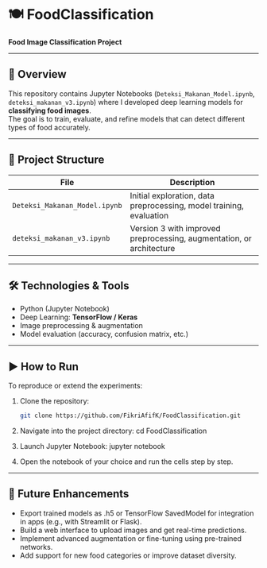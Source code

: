 # 🍽️ FoodClassification  
**Food Image Classification Project**

---

## 📌 Overview
This repository contains Jupyter Notebooks (`Deteksi_Makanan_Model.ipynb`, `deteksi_makanan_v3.ipynb`) where I developed deep learning models for **classifying food images**.  
The goal is to train, evaluate, and refine models that can detect different types of food accurately.

---

## 📂 Project Structure
| File | Description |
|------|-------------|
| `Deteksi_Makanan_Model.ipynb` | Initial exploration, data preprocessing, model training, evaluation |
| `deteksi_makanan_v3.ipynb`     | Version 3 with improved preprocessing, augmentation, or architecture |

---

## 🛠️ Technologies & Tools
- Python (Jupyter Notebook)
- Deep Learning: **TensorFlow / Keras**
- Image preprocessing & augmentation
- Model evaluation (accuracy, confusion matrix, etc.)

---

## ▶️ How to Run
To reproduce or extend the experiments:

1. Clone the repository:
   ```bash
   git clone https://github.com/FikriAfifK/FoodClassification.git

2. Navigate into the project directory:
   cd FoodClassification

3. Launch Jupyter Notebook:
   jupyter notebook

4. Open the notebook of your choice and run the cells step by step.

---

## 🚀 Future Enhancements
- Export trained models as .h5 or TensorFlow SavedModel for integration in apps (e.g., with Streamlit or Flask).
- Build a web interface to upload images and get real-time predictions.
- Implement advanced augmentation or fine-tuning using pre-trained networks.
- Add support for new food categories or improve dataset diversity.
